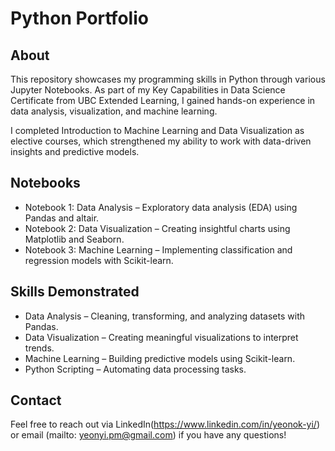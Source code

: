 # Python Portfolio

## About
This repository showcases my programming skills in Python through various Jupyter Notebooks. As part of my Key Capabilities in Data Science Certificate from UBC Extended Learning, I gained hands-on experience in data analysis, visualization, and machine learning.

I completed Introduction to Machine Learning and Data Visualization as elective courses, which strengthened my ability to work with data-driven insights and predictive models.

## Notebooks
- Notebook 1: Data Analysis – Exploratory data analysis (EDA) using Pandas and altair.
- Notebook 2: Data Visualization – Creating insightful charts using Matplotlib and Seaborn.
- Notebook 3: Machine Learning – Implementing classification and regression models with Scikit-learn.

## Skills Demonstrated
- Data Analysis – Cleaning, transforming, and analyzing datasets with Pandas.
- Data Visualization – Creating meaningful visualizations to interpret trends.
- Machine Learning – Building predictive models using Scikit-learn.
- Python Scripting – Automating data processing tasks.

## Contact
Feel free to reach out via LinkedIn(https://www.linkedin.com/in/yeonok-yi/) or email (mailto: yeonyi.pm@gmail.com) if you have any questions!

